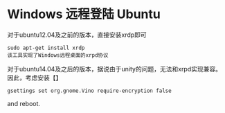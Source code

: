 # Windows 远程登陆 Ubuntu
对于ubuntu12.04及之前的版本，直接安装xrdp即可

    sudo apt-get install xrdp
    该工具实现了Windows远程桌面的xrpd协议

对于ubuntu14.04及之后的版本，据说由于unity的问题，无法和xrpd实现兼容。因此，考虑安装【】

    gsettings set org.gnome.Vino require-encryption false
 and reboot.